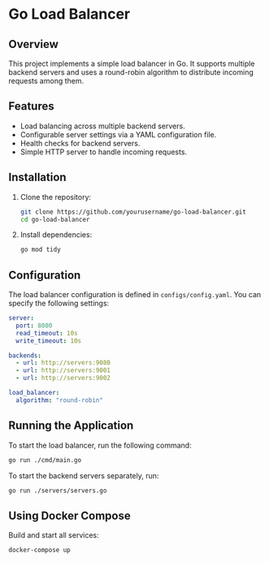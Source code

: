 # Go Load Balancer

## Overview

This project implements a simple load balancer in Go. It supports multiple backend servers and uses a round-robin algorithm to distribute incoming requests among them.

## Features

- Load balancing across multiple backend servers.
- Configurable server settings via a YAML configuration file.
- Health checks for backend servers.
- Simple HTTP server to handle incoming requests.

## Installation

1. Clone the repository:

   ```bash
   git clone https://github.com/yourusername/go-load-balancer.git
   cd go-load-balancer
   ```

2. Install dependencies:
   ```bash
   go mod tidy
   ```

## Configuration

The load balancer configuration is defined in `configs/config.yaml`. You can specify the following settings:

```yaml
server:
  port: 8080
  read_timeout: 10s
  write_timeout: 10s

backends:
  - url: http://servers:9080
  - url: http://servers:9001
  - url: http://servers:9002

load_balancer:
  algorithm: "round-robin"
```

## Running the Application

To start the load balancer, run the following command:

```bash
go run ./cmd/main.go
```

To start the backend servers separately, run:

```bash
go run ./servers/servers.go
```

## Using Docker Compose

Build and start all services:

```bash
docker-compose up
```
